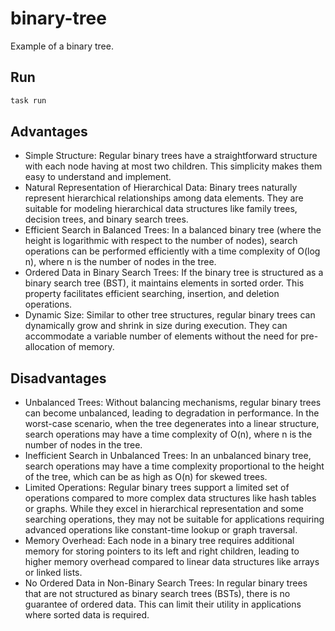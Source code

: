 # binary-tree

Example of a binary tree.

## Run

```bash
task run
```

## Advantages

- Simple Structure: Regular binary trees have a straightforward structure with
  each node having at most two children. This simplicity makes them easy to
  understand and implement.
- Natural Representation of Hierarchical Data: Binary trees naturally represent
  hierarchical relationships among data elements. They are suitable for modeling
  hierarchical data structures like family trees, decision trees, and binary search trees.
- Efficient Search in Balanced Trees: In a balanced binary tree (where the
  height is logarithmic with respect to the number of nodes), search operations
  can be performed efficiently with a time complexity of O(log n), where n is
  the number of nodes in the tree.
- Ordered Data in Binary Search Trees: If the binary tree is structured as a
  binary search tree (BST), it maintains elements in sorted order. This property
  facilitates efficient searching, insertion, and deletion operations.
- Dynamic Size: Similar to other tree structures, regular binary trees can
  dynamically grow and shrink in size during execution. They can accommodate a
  variable number of elements without the need for pre-allocation of memory.

## Disadvantages

- Unbalanced Trees: Without balancing mechanisms, regular binary trees can
  become unbalanced, leading to degradation in performance. In the worst-case
  scenario, when the tree degenerates into a linear structure, search operations
  may have a time complexity of O(n), where n is the number of nodes in the tree.
- Inefficient Search in Unbalanced Trees: In an unbalanced binary tree, search
  operations may have a time complexity proportional to the height of the tree,
  which can be as high as O(n) for skewed trees.
- Limited Operations: Regular binary trees support a limited set of operations
  compared to more complex data structures like hash tables or graphs. While
  they excel in hierarchical representation and some searching operations, they
  may not be suitable for applications requiring advanced operations like
  constant-time lookup or graph traversal.
- Memory Overhead: Each node in a binary tree requires additional memory for
  storing pointers to its left and right children, leading to higher memory
  overhead compared to linear data structures like arrays or linked lists.
- No Ordered Data in Non-Binary Search Trees: In regular binary trees that are
  not structured as binary search trees (BSTs), there is no guarantee of ordered
  data. This can limit their utility in applications where sorted data is
  required.
